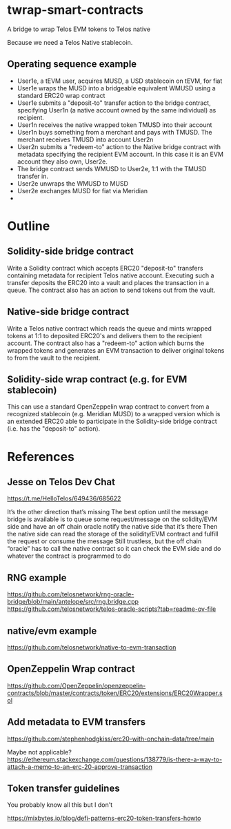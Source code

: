 # twrap-smart-contracts
A bridge to wrap Telos EVM tokens to Telos native

Because we need a Telos Native stablecoin.
## Operating sequence example
* User1e, a tEVM user, acquires MUSD, a USD stablecoin on tEVM, for fiat
* User1e wraps the MUSD into a bridgeable equivalent WMUSD using a standard ERC20 wrap contract
* User1e submits a "deposit-to" transfer action to the bridge contract, specifying User1n (a native account owned by the same individual) as recipient.
* User1n receives the native wrapped token TMUSD into their account
* User1n buys something from a merchant and pays with TMUSD. The merchant receives TMUSD into account User2n
* User2n submits a "redeem-to" action to the Native bridge contract with metadata specifying the recipient EVM account. In this case it is an EVM account they also own, User2e.
* The bridge contract sends WMUSD to User2e, 1:1 with the TMUSD transfer in.
* User2e unwraps the WMUSD to MUSD
* User2e exchanges MUSD for fiat via Meridian
* 
# Outline
## Solidity-side bridge contract
Write a Solidity contract which accepts ERC20 "deposit-to" transfers containing metadata for recipient Telos native account. Executing such a transfer deposits the ERC20 into a vault and places the transaction in a queue. The contract also has an action to send tokens out from the vault.

## Native-side bridge contract
Write a Telos native contract which reads the queue and mints wrapped tokens at 1:1 to deposited ERC20's and delivers them to the recipient account. The contract also has a "redeem-to" action which burns the wrapped tokens and generates an EVM transaction to deliver original tokens to from the vault to the recipient.

## Solidity-side wrap contract (e.g. for EVM stablecoin)
This can use a standard OpenZeppelin wrap contract to convert from a recognized stablecoin (e.g. Meridian MUSD) to a wrapped version which is an extended ERC20 able to participate in the Solidity-side bridge contract (i.e. has the "deposit-to" action).


# References
## Jesse on Telos Dev Chat
https://t.me/HelloTelos/649436/685622

It’s the other direction that’s missing
The best option until the message bridge is available is to queue some request/message on the solidity/EVM side and have an off chain oracle notify the native side that it’s there
Then the native side can read the storage of the solidity/EVM contract and fulfill the request or consume the message
Still trustless, but the off chain “oracle” has to call the native contract so it can check the EVM side and do whatever the contract is programmed to do

## RNG example
https://github.com/telosnetwork/rng-oracle-bridge/blob/main/antelope/src/rng.bridge.cpp
https://github.com/telosnetwork/telos-oracle-scripts?tab=readme-ov-file

## native/evm example
https://github.com/telosnetwork/native-to-evm-transaction

## OpenZeppelin Wrap contract
https://github.com/OpenZeppelin/openzeppelin-contracts/blob/master/contracts/token/ERC20/extensions/ERC20Wrapper.sol

## Add metadata to EVM transfers
https://github.com/stephenhodgkiss/erc20-with-onchain-data/tree/main

Maybe not applicable?
https://ethereum.stackexchange.com/questions/138779/is-there-a-way-to-attach-a-memo-to-an-erc-20-approve-transaction

## Token transfer guidelines
You probably know all this but I don't

https://mixbytes.io/blog/defi-patterns-erc20-token-transfers-howto
